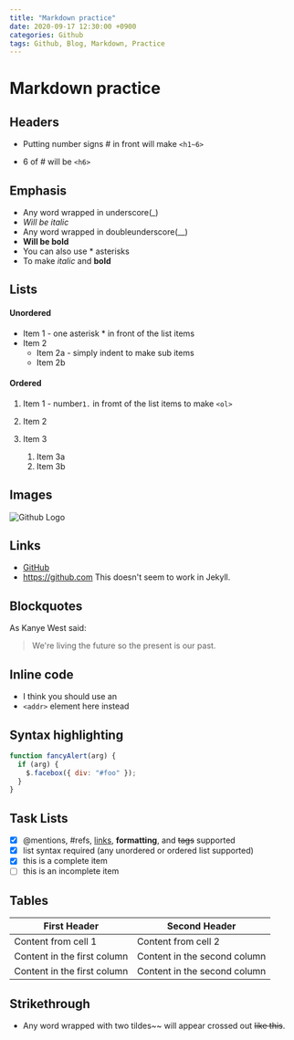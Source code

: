 ```yaml
---
title: "Markdown practice"
date: 2020-09-17 12:30:00 +0900
categories: Github
tags: Github, Blog, Markdown, Practice
---
```


# Markdown practice

## Headers

- Putting number signs \# in front will make `<h1~6>`

- 6 of \# will be `<h6>`

## Emphasis

- Any word wrapped in underscore(\_)
- _Will be italic_
- Any word wrapped in doubleunderscore(\_\_)
- __Will be bold__
- You can also use \* asterisks
- To make *italic* and **bold**

## Lists

#### Unordered

- Item 1 - one asterisk \* in front of the list items
- Item 2
  - Item 2a - simply indent to make sub items
  - Item 2b

#### Ordered

1. Item 1 - number`1.` in fromt of the list items to make `<ol>`
2. Item 2
3. Item 3

   1. Item 3a
   2. Item 3b

## Images

![Github Logo](/imgs/github_PNG20.png)

## Links

- [GitHub](https://github.com)
- https://github.com 	This doesn't seem to work in Jekyll.

## Blockquotes

As Kanye West said:

> We're living the future so
> the present is our past.

## Inline code

- I think you should use an
- `<addr>` element here instead

## Syntax highlighting

```javascript
function fancyAlert(arg) {
  if (arg) {
    $.facebox({ div: "#foo" });
  }
}
```

## Task Lists

- [x] @mentions, #refs, [links](), **formatting**, and <del>tags</del> supported
- [x] list syntax required (any unordered or ordered list supported)
- [x] this is a complete item
- [ ] this is an incomplete item

## Tables

| First Header                | Second Header                |
| --------------------------- | ---------------------------- |
| Content from cell 1         | Content from cell 2          |
| Content in the first column | Content in the second column |
| Content in the first column | Content in the second column |

## Strikethrough

- Any word wrapped with two tildes\~\~ will appear crossed out ~~like this~~.
